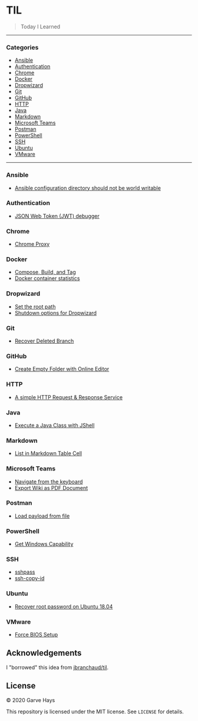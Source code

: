 # TIL

> Today I Learned

---

### Categories

- [Ansible](#ansible)
- [Authentication](#authentication)
- [Chrome](#chrome)
- [Docker](#docker)
- [Dropwizard](#dropwizard)
- [Git](#git)
- [GitHub](#github)
- [HTTP](#http)
- [Java](#java)
- [Markdown](#markdown)
- [Microsoft Teams](#microsoft-teams)
- [Postman](#postman)
- [PowerShell](#powershell)
- [SSH](#ssh)
- [Ubuntu](#ubuntu)
- [VMware](#vmware)

---

### Ansible

- [Ansible configuration directory should not be world writable](ansible/ansible-cfg.md)

### Authentication

- [JSON Web Token (JWT) debugger](authentication/jwt-io.md)

### Chrome

- [Chrome Proxy](chrome/proxy.md)

### Docker

- [Compose, Build, and Tag](docker/compose-build.md)
- [Docker container statistics](docker/stats.md)

### Dropwizard

- [Set the root path](dropwizard/root-path.md)
- [Shutdown options for Dropwizard](dropwizard/shutdown.md)

### Git

- [Recover Deleted Branch](git/recover-deleted.md)

### GitHub

- [Create Empty Folder with Online Editor](github/empty-dir.md)

### HTTP

- [A simple HTTP Request & Response Service](http/httpbin.md)

### Java

- [Execute a Java Class with JShell](java/jshell-run-class.md)

### Markdown

- [List in Markdown Table Cell](markdown/list-in-table.md)

### Microsoft Teams

- [Navigate from the keyboard](msteams/navigate.md)
- [Export Wiki as PDF Document](msteams/export-wiki.md)

### Postman

- [Load payload from file](postman/file-payload.md)

### PowerShell

- [Get Windows Capability](powershell/get-capability.md)

### SSH

- [sshpass](ssh/sshpass.md)
- [ssh-copy-id](ssh/ssh-copy-id)

### Ubuntu

- [Recover root password on Ubuntu 18.04](ubuntu/recover-passwd.md)

### VMware

- [Force BIOS Setup](vmware/force-bios.md)

## Acknowledgements

I "borrowed" this idea from [jbranchaud/til](https://github.com/jbranchaud/til).

## License

&copy; 2020 Garve Hays

This repository is licensed under the MIT license. See `LICENSE` for details.
